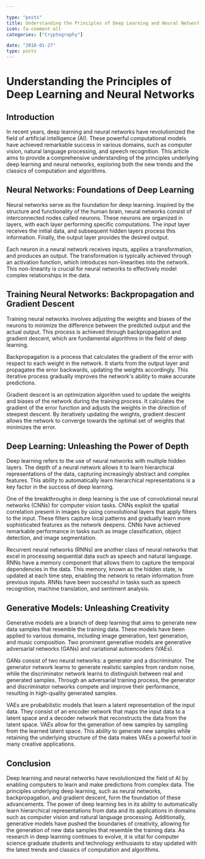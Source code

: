 ```yaml
---

type: "posts"
title: Understanding the Principles of Deep Learning and Neural Networks
icon: fa-comment-alt
categories: ["Cryptography"]

date: "2018-01-27"
type: posts
---
```





# Understanding the Principles of Deep Learning and Neural Networks

## Introduction

In recent years, deep learning and neural networks have revolutionized the field of artificial intelligence (AI). These powerful computational models have achieved remarkable success in various domains, such as computer vision, natural language processing, and speech recognition. This article aims to provide a comprehensive understanding of the principles underlying deep learning and neural networks, exploring both the new trends and the classics of computation and algorithms.

## Neural Networks: Foundations of Deep Learning

Neural networks serve as the foundation for deep learning. Inspired by the structure and functionality of the human brain, neural networks consist of interconnected nodes called neurons. These neurons are organized in layers, with each layer performing specific computations. The input layer receives the initial data, and subsequent hidden layers process this information. Finally, the output layer provides the desired output.

Each neuron in a neural network receives inputs, applies a transformation, and produces an output. The transformation is typically achieved through an activation function, which introduces non-linearities into the network. This non-linearity is crucial for neural networks to effectively model complex relationships in the data.

## Training Neural Networks: Backpropagation and Gradient Descent

Training neural networks involves adjusting the weights and biases of the neurons to minimize the difference between the predicted output and the actual output. This process is achieved through backpropagation and gradient descent, which are fundamental algorithms in the field of deep learning.

Backpropagation is a process that calculates the gradient of the error with respect to each weight in the network. It starts from the output layer and propagates the error backwards, updating the weights accordingly. This iterative process gradually improves the network's ability to make accurate predictions.

Gradient descent is an optimization algorithm used to update the weights and biases of the network during the training process. It calculates the gradient of the error function and adjusts the weights in the direction of steepest descent. By iteratively updating the weights, gradient descent allows the network to converge towards the optimal set of weights that minimizes the error.

## Deep Learning: Unleashing the Power of Depth

Deep learning refers to the use of neural networks with multiple hidden layers. The depth of a neural network allows it to learn hierarchical representations of the data, capturing increasingly abstract and complex features. This ability to automatically learn hierarchical representations is a key factor in the success of deep learning.

One of the breakthroughs in deep learning is the use of convolutional neural networks (CNNs) for computer vision tasks. CNNs exploit the spatial correlation present in images by using convolutional layers that apply filters to the input. These filters capture local patterns and gradually learn more sophisticated features as the network deepens. CNNs have achieved remarkable performance in tasks such as image classification, object detection, and image segmentation.

Recurrent neural networks (RNNs) are another class of neural networks that excel in processing sequential data such as speech and natural language. RNNs have a memory component that allows them to capture the temporal dependencies in the data. This memory, known as the hidden state, is updated at each time step, enabling the network to retain information from previous inputs. RNNs have been successful in tasks such as speech recognition, machine translation, and sentiment analysis.

## Generative Models: Unleashing Creativity

Generative models are a branch of deep learning that aims to generate new data samples that resemble the training data. These models have been applied to various domains, including image generation, text generation, and music composition. Two prominent generative models are generative adversarial networks (GANs) and variational autoencoders (VAEs).

GANs consist of two neural networks: a generator and a discriminator. The generator network learns to generate realistic samples from random noise, while the discriminator network learns to distinguish between real and generated samples. Through an adversarial training process, the generator and discriminator networks compete and improve their performance, resulting in high-quality generated samples.

VAEs are probabilistic models that learn a latent representation of the input data. They consist of an encoder network that maps the input data to a latent space and a decoder network that reconstructs the data from the latent space. VAEs allow for the generation of new samples by sampling from the learned latent space. This ability to generate new samples while retaining the underlying structure of the data makes VAEs a powerful tool in many creative applications.

## Conclusion

Deep learning and neural networks have revolutionized the field of AI by enabling computers to learn and make predictions from complex data. The principles underlying deep learning, such as neural networks, backpropagation, and gradient descent, form the foundation of these advancements. The power of deep learning lies in its ability to automatically learn hierarchical representations from data and its applications in domains such as computer vision and natural language processing. Additionally, generative models have pushed the boundaries of creativity, allowing for the generation of new data samples that resemble the training data. As research in deep learning continues to evolve, it is vital for computer science graduate students and technology enthusiasts to stay updated with the latest trends and classics of computation and algorithms.